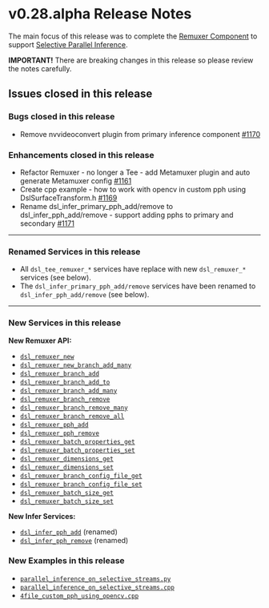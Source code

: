 # v0.28.alpha Release Notes
The main focus of this release was to complete the [Remuxer Component](/docs/api-remuxer.md) to support [Selective Parallel Inference](/docs/overview.md#selective-parallel-inference).

**IMPORTANT!** There are breaking changes in this release so please review the notes carefully.

## Issues closed in this release
### Bugs closed in this release
* Remove nvvideoconvert plugin from primary inference component [#1170](https://github.com/prominenceai/deepstream-services-library/issues/1170)

### Enhancements closed in this release
* Refactor Remuxer - no longer a Tee - add Metamuxer plugin and auto generate Metamuxer config [#1161](https://github.com/prominenceai/deepstream-services-library/issues/1161)
* Create cpp example - how to work with opencv in custom pph using DslSurfaceTransform.h [#1169](https://github.com/prominenceai/deepstream-services-library/issues/1169)
* Rename dsl_infer_primary_pph_add/remove to dsl_infer_pph_add/remove - support adding pphs to primary and secondary [#1171](https://github.com/prominenceai/deepstream-services-library/issues/1171)

---

### Renamed Services in this release
* All `dsl_tee_remuxer_*` services have replace with new `dsl_remuxer_*` services (see below).
* The `dsl_infer_primary_pph_add/remove` services have been renamed to `dsl_infer_pph_add/remove` (see below).

---

### New Services in this release
**New Remuxer API:**
* [`dsl_remuxer_new`](/docs/api-remuxer.md#dsl_remuxer_new)
* [`dsl_remuxer_new_branch_add_many`](/docs/api-remuxer.md#dsl_remuxer_new_branch_add_many)
* [`dsl_remuxer_branch_add`](/docs/api-remuxer.md#dsl_remuxer_branch_add)
* [`dsl_remuxer_branch_add_to`](/docs/api-remuxer.md#dsl_remuxer_branch_add_to)
* [`dsl_remuxer_branch_add_many`](/docs/api-remuxer.md#dsl_remuxer_branch_add_many)
* [`dsl_remuxer_branch_remove`](/docs/api-remuxer.md#dsl_remuxer_branch_remove)
* [`dsl_remuxer_branch_remove_many`](/docs/api-remuxer.md#dsl_remuxer_branch_remove_many)
* [`dsl_remuxer_branch_remove_all`](/docs/api-remuxer.md#dsl_remuxer_branch_remove_all)
* [`dsl_remuxer_pph_add`](/docs/api-remuxer.md#dsl_remuxer_pph_add)
* [`dsl_remuxer_pph_remove`](/docs/api-remuxer.md#dsl_remuxer_pph_remove)
* [`dsl_remuxer_batch_properties_get`](/docs/api-remuxer.md#dsl_remuxer_batch_properties_get)
* [`dsl_remuxer_batch_properties_set`](/docs/api-remuxer.md#dsl_remuxer_batch_properties_set)
* [`dsl_remuxer_dimensions_get`](/docs/api-remuxer.md#dsl_remuxer_dimensions_get)
* [`dsl_remuxer_dimensions_set`](/docs/api-remuxer.md#dsl_remuxer_dimensions_set)
* [`dsl_remuxer_branch_config_file_get`](/docs/api-remuxer.md#dsl_remuxer_branch_config_file_get)
* [`dsl_remuxer_branch_config_file_set`](/docs/api-remuxer.md#dsl_remuxer_branch_config_file_set)
* [`dsl_remuxer_batch_size_get`](/docs/api-remuxer.md#dsl_remuxer_batch_size_get)
* [`dsl_remuxer_batch_size_set`](/docs/api-remuxer.md#dsl_remuxer_batch_size_set)

**New Infer Services:**
* [`dsl_infer_pph_add`](/docs/api-infer.md#dsl_infer_pph_add) (renamed)
* [`dsl_infer_pph_remove`](/docs/api-infer.md#dsl_infer_pph_remove) (renamed)

### New Examples in this release
* [`parallel_inference_on_selective_streams.py`](/examples/python/parallel_inference_on_selective_streams.py)
* [`parallel_inference_on_selective_streams.cpp`](/examples/cpp/parallel_inference_on_selective_streams.cpp)
* [`4file_custom_pph_using_opencv.cpp`](/examples/cpp/4file_custom_pph_using_opencv.cpp)

  
